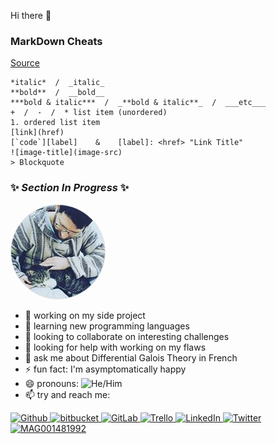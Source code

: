 Hi there 👋

### MarkDown Cheats

[Source](https://www.markdownguide.org/basic-syntax/)

    *italic*  /  _italic_
    **bold**  /  __bold__
    ***bold & italic***  /  _**bold & italic**_  /  ___etc___
    +  /  -  /  * list item (unordered)
    1. ordered list item
    [link](href)
    [`code`][label]    &    [label]: <href> "Link Title"
    ![image-title](image-src)
    > Blockquote


### ✨ _Section In Progress_ ✨

<img alt="micheeel" title="micheeel" src="./img/profile.jpg" style="border-radius: 50% !important; overflow: hidden; background-color: #e1e4e8 !important; border: 1px solid #e1e4e8 !important;"/>

- 🔭 working on my side project
- 🌱 learning new programming languages
- 👯 looking to collaborate on interesting challenges
- 🤔 looking for help with working on my flaws
- 💬 ask me about Differential Galois Theory in French
- ⚡ fun fact: I'm asymptomatically happy
- 😄 pronouns: ![He/Him](https://pronoun.cyou/x/y?subject=He&object=Him&height=19)
- 📫 try and reach me: 
<a href="https://github.com/micheeell/">
  <img alt="Github" title="Github" width="24px" src="https://cdn.jsdelivr.net/npm/simple-icons@v3/icons/github.svg" />
</a>
<a href="https://bitbucket.org/micheeel/">
  <img alt="bitbucket" title="bitbucket" width="24px" src="https://cdn.jsdelivr.net/npm/simple-icons@v3/icons/bitbucket.svg" />
</a>
<a href="https://gitlab.com/micheeel">
  <img alt="GitLab" title="GitLab" width="24px" src="https://cdn.jsdelivr.net/npm/simple-icons@v3/icons/gitlab.svg" />
</a>
<a href="https://trello.com/mayoul">
  <img alt="Trello" title="Trello" width="24px" src="https://cdn.jsdelivr.net/npm/simple-icons@v3/icons/trello.svg" />
</a>
<a href="https://www.linkedin.com/in/michaelayoul/">
  <img alt="LinkedIn" title="LinkedIn" width="22px" src="https://cdn.jsdelivr.net/npm/simple-icons@v3/icons/linkedin.svg" />
</a>
<a href="https://twitter.com/mayoul26" target="_blank">
  <img alt="Twitter" title="Twitter" width="24px" src="https://cdn.jsdelivr.net/npm/simple-icons@v3/icons/twitter.svg" />
</a>
<a href="https://magento.com/" target="_blank" title="MAG001481992">
  <img alt="MAG001481992" title="MAG001481992" width="22px" src="https://cdn.jsdelivr.net/npm/simple-icons@v3/icons/magento.svg" />
</a>
